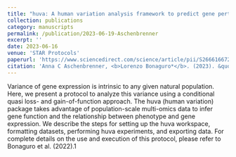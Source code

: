 ```yaml
---
title: "huva: A human variation analysis framework to predict gene perturbation from population-scale multi-omics data"
collection: publications
category: manuscripts
permalink: /publication/2023-06-19-Aschenbrenner
excerpt: ''
date: 2023-06-16
venue: 'STAR Protocols'
paperurl: 'https://www.sciencedirect.com/science/article/pii/S266616672300151X'
citation: 'Anna C Aschenbrenner, <b>Lorenzo Bonaguro*</b>. (2023). &quot;huva: A human variation analysis framework to predict gene perturbation from population-scale multi-omics data.&quot; <i>STAR Protocols</i>. 4(2).'
---
```


Variance of gene expression is intrinsic to any given natural population. Here, we present a protocol to analyze this variance using a conditional quasi loss- and gain-of-function approach. The huva (human variation) package takes advantage of population-scale multi-omics data to infer gene function and the relationship between phenotype and gene expression. We describe the steps for setting up the huva workspace, formatting datasets, performing huva experiments, and exporting data.
For complete details on the use and execution of this protocol, please refer to Bonaguro et al. (2022).1